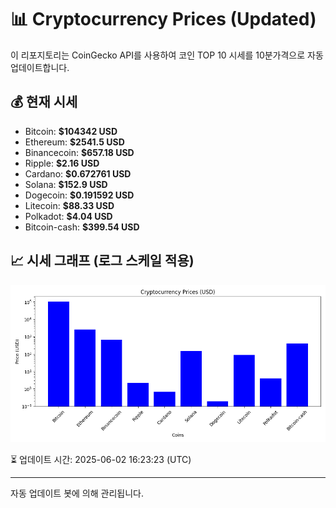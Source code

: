 
# 📊 Cryptocurrency Prices (Updated)

이 리포지토리는 CoinGecko API를 사용하여 코인 TOP 10 시세를 10분가격으로 자동 업데이트합니다.

## 💰 현재 시세
- Bitcoin: **$104342 USD**
- Ethereum: **$2541.5 USD**
- Binancecoin: **$657.18 USD**
- Ripple: **$2.16 USD**
- Cardano: **$0.672761 USD**
- Solana: **$152.9 USD**
- Dogecoin: **$0.191592 USD**
- Litecoin: **$88.33 USD**
- Polkadot: **$4.04 USD**
- Bitcoin-cash: **$399.54 USD**

## 📈 시세 그래프 (로그 스케일 적용)
![Crypto Prices](crypto_prices.png)

⏳ 업데이트 시간: 2025-06-02 16:23:23 (UTC)

---
자동 업데이트 봇에 의해 관리됩니다.
